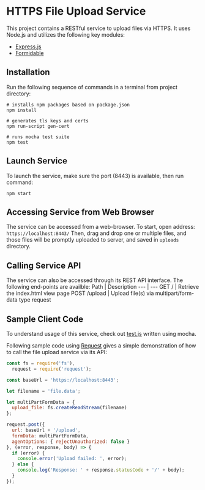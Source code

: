 # HTTPS File Upload Service

This project contains a RESTful service to upload files via HTTPS. It uses Node.js and
utilizes the following key modules: 
- [Express.js](https://expressjs.com/)
- [Formidable](https://www.npmjs.com/package/formidable) 

## Installation
Run the following sequence of commands in a terminal from project directory: 
```
# installs npm packages based on package.json
npm install

# generates tls keys and certs
npm run-script gen-cert

# runs mocha test suite
npm test
```

## Launch Service
To launch the service, make sure the port (8443) is available, then run command: 
```
npm start
```

## Accessing Service from Web Browser
The service can be accessed from a web-browser. To start, open address: `https://localhost:8443/`
Then, drag and drop one or multiple files, and those files will be promptly uploaded to server, and 
saved in `uploads` directory. 

## Calling Service API
The service can also be accessed through its REST API interface. The following end-points are
availble: 
Path | Description
--- | ---
GET / | Retrieve the index.html view page
POST /upload | Upload file(s) via multipart/form-data type request

## Sample Client Code
To understand usage of this service, check out [test.js](../blob/master/test/test.js) written using
mocha. 

Following sample code using [Request](https://www.npmjs.com/package/request) gives a simple
demonstration of how to call the file upload service via its API: 

```javascript
const fs = require('fs'), 
  request = require('request'); 

const baseUrl = 'https://localhost:8443'; 

let filename = 'file.data'; 

let multiPartFormData = {
  upload_file: fs.createReadStream(filename)
}; 

request.post({
  url: baseUrl + '/upload', 
  formData: multiPartFormData, 
  agentOptions: { rejectUnauthorized: false }
}, (error, response, body) => {
  if (error) { 
    console.error('Upload failed: ', error); 
  } else {
    console.log('Response: ' + response.statusCode + '/' + body); 
  }
}); 
```
